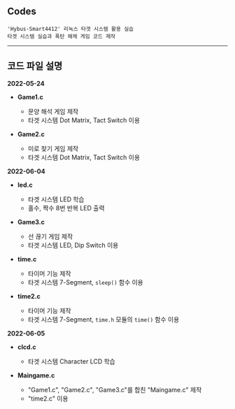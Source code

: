 ## **Codes**

	'Hybus-Smart4412' 리눅스 타겟 시스템 활용 실습
	타겟 시스템 실습과 폭탄 해체 게임 코드 제작

---

## **코드 파일 설명**

**2022-05-24**

* **Game1.c**
	* 문양 해석 게임 제작
	* 타겟 시스템 Dot Matrix, Tact Switch 이용

* **Game2.c**
	* 미로 찾기 게임 제작
	* 타겟 시스템 Dot Matrix, Tact Switch 이용

**2022-06-04**

* **led.c**
	* 타겟 시스템 LED 학습
	* 홀수, 짝수 8번 반복 LED 출력

* **Game3.c**
	* 선 끊기 게임 제작
	* 타겟 시스템 LED, Dip Switch 이용

* **time.c**
	* 타이머 기능 제작
	* 타겟 시스템 7-Segment, `sleep()` 함수 이용

* **time2.c**
	* 타이머 기능 제작
	* 타겟 시스템 7-Segment, `time.h` 모듈의 `time()` 함수 이용

**2022-06-05**

* **clcd.c**
	* 타겟 시스템 Character LCD 학습

* **Maingame.c**
	* "Game1.c", "Game2.c", "Game3.c"를 합친 "Maingame.c" 제작
	* "time2.c" 이용